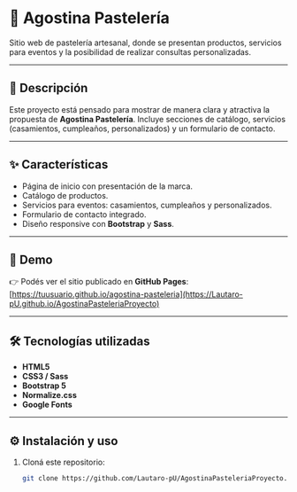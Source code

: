 # 🍰 Agostina Pastelería

Sitio web de pastelería artesanal, donde se presentan productos, servicios para eventos y la posibilidad de realizar consultas personalizadas.

---

## 📖 Descripción

Este proyecto está pensado para mostrar de manera clara y atractiva la propuesta de **Agostina Pastelería**. Incluye secciones de catálogo, servicios (casamientos, cumpleaños, personalizados) y un formulario de contacto.

---

## ✨ Características

- Página de inicio con presentación de la marca.  
- Catálogo de productos.  
- Servicios para eventos: casamientos, cumpleaños y personalizados.  
- Formulario de contacto integrado.  
- Diseño responsive con **Bootstrap** y **Sass**.  

---

## 🚀 Demo

👉 Podés ver el sitio publicado en **GitHub Pages**:  
[https://tuusuario.github.io/agostina-pasteleria](https://Lautaro-pU.github.io/AgostinaPasteleriaProyecto)

---

## 🛠️ Tecnologías utilizadas

- **HTML5**  
- **CSS3 / Sass**  
- **Bootstrap 5**  
- **Normalize.css**  
- **Google Fonts**  

---



## ⚙️ Instalación y uso

1. Cloná este repositorio:
   ```bash
   git clone https://github.com/Lautaro-pU/AgostinaPasteleriaProyecto.git
